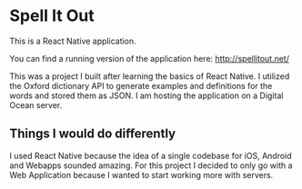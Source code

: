 # Spell It Out

This is a React Native application.

You can find a running version of the application here: http://spellitout.net/

This was a project I built after learning the basics of React Native. I utilized the Oxford dictionary API to generate examples and definitions for the words and stored them as JSON. I am hosting the application on a Digital Ocean server.

## Things I would do differently

I used React Native because the idea of a single codebase for iOS, Android and Webapps sounded amazing. For this project I decided to only go with a Web Application because I wanted to start working more with servers.
